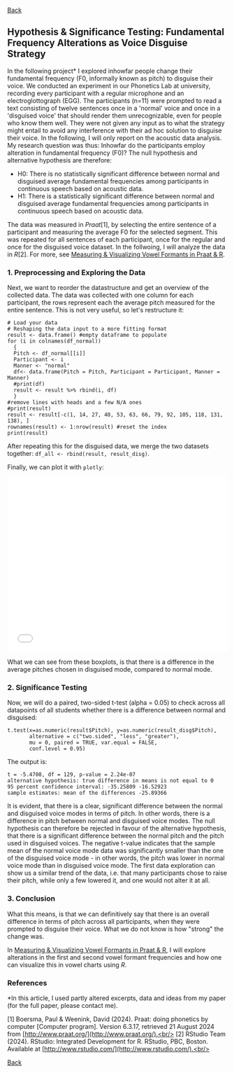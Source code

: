 [Back](https://ycvogt.github.io/my_portfolio/)

##  Hypothesis & Significance Testing: Fundamental Frequency Alterations as Voice Disguise Strategy

In the following project* I explored inhowfar people change their fundamental frequency (F0, informally known as pitch) to disguise their voice. We conducted an experiment in our Phonetics Lab at university, recording every participant with a regular microphone and an electroglottograph (EGG). The participants (n=11) were prompted to read a text consisting of twelve sentences once in a 'normal' voice and once in a 'disguised voice' that should render them unrecognizable, even for people who know them well. They were not given any input as to what the strategy might entail to avoid any interference with their ad hoc solution to disguise their voice. In the following, I will only report on the acoustic data analysis. My research question was thus: Inhowfar do the participants employ alteration in fundamental frequency (F0)? The null hypothesis and alternative hypothesis are therefore:
* H0: There is no statistically significant difference between normal and disguised average fundamental frequencies among participants in continuous speech based on acoustic data.
* H1: There is a statistically significant difference between normal and disguised average fundamental frequencies among participants in continuous speech based on acoustic data.

The data was measured in _Praat_[1], by selecting the entire sentence of a participant and measuring the average F0 for the selected segment. This was repeated for all sentences of each participant, once for the regular and once for the disguised voice dataset. In the follwoing, I will analyze the data in _R_[2]. For more, see [Measuring & Visualizing Vowel Formants in Praat & R](/my_portfolio/posts/praat_vowels2_2.html).

### 1. Preprocessing and Exploring the Data
Next, we want to reorder the datastructure and get an overview of the collected data. The data was collected with one column for each participant, the rows represent each the average pitch measured for the entire sentence. This is not very useful, so let's restructure it:

```
# Load your data
# Reshaping the data input to a more fitting format 
result <- data.frame() #empty dataframe to populate
for (i in colnames(df_normal))
  {
  Pitch <- df_normal[[i]]
  Participant <- i
  Manner <- "normal"
  df<- data.frame(Pitch = Pitch, Participant = Participant, Manner = Manner)
  #print(df)
  result <- result %>% rbind(i, df)
  }
#remove lines with heads and a few N/A ones
#print(result)
result <- result[-c(1, 14, 27, 40, 53, 63, 66, 79, 92, 105, 118, 131, 138), ]
rownames(result) <- 1:nrow(result) #reset the index
print(result)
```
After repeating this for the disguised data, we merge the two datasets together: ```df_all <- rbind(result, result_disg)```.

Finally, we can plot it with ```plotly```:

<iframe src="images/praat/pitch.html" width="100%" height="400px" style="border:none;"></iframe><br/>


What we can see from these boxplots, is that there is a difference in the average pitches chosen in disguised mode, compared to normal mode.

### 2. Significance Testing

Now, we will do a paired, two-sided t-test (alpha = 0.05) to check across all datapoints of all students whether there is a difference between normal and disguised:
```
t.test(x=as.numeric(result$Pitch), y=as.numeric(result_disg$Pitch),
       alternative = c("two.sided", "less", "greater"),
       mu = 0, paired = TRUE, var.equal = FALSE,
       conf.level = 0.95)
```

The output is:
```
t = -5.4708, df = 129, p-value = 2.24e-07
alternative hypothesis: true difference in means is not equal to 0
95 percent confidence interval: -35.25809 -16.52923
sample estimates: mean of the differences -25.89366
```

It is evident, that there is a clear, significant difference between the normal and disguised voice modes in terms of pitch. In other words, there is a difference in pitch between normal and disguised voice modes. The null hypothesis can therefore be rejected in favour of the alternative hypothesis, that there is a significant difference between the normal pitch and the pitch used in disguised voices. The negative t-value indicates that the sample mean of the normal voice mode data was significantly smaller than the one of the disguised voice mode - in other words, the pitch was lower in normal voice mode than in disguised voice mode. The first data exploration can show us a similar trend of the data, i.e. that many participants chose to raise their pitch, while only a few lowered it, and one would not alter it at all. 

### 3. Conclusion
What this means, is that we can definitively say that there is an overall difference in terms of pitch across all participants, when they were prompted to disguise their voice. What we do not know is how "strong" the change was. 

In [Measuring & Visualizing Vowel Formants in Praat & R](/my_portfolio/posts/praat_vowels2_2.html), I will explore alterations in the first and second vowel formant frequencies and how one can visualize this in vowel charts using _R_. 

### References
*In this article, I used partly altered excerpts, data and ideas from my paper (for the full paper, please contact me).

[1] Boersma, Paul & Weenink, David (2024). Praat: doing phonetics by computer [Computer program]. Version 6.3.17, retrieved 21 August 2024 from [http://www.praat.org/](http://www.praat.org/).<br/>
[2] RStudio Team (2024). RStudio: Integrated Development for R. RStudio, PBC, Boston. Available at [http://www.rstudio.com/](http://www.rstudio.com/).<br/>

[Back](https://ycvogt.github.io/my_portfolio/)
